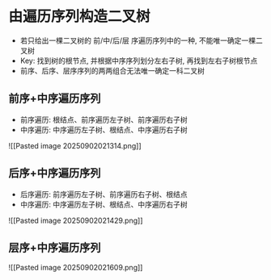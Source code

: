 # 由遍历序列构造二叉树

- 若只给出一棵二叉树的 前/中/后/层 序遍历序列中的一种, 不能唯一确定一棵二叉树
- Key: 找到树的根节点, 并根据中序序列划分左右子树, 再找到左右子树根节点
- 前序、后序、层序序列的两两组合无法唯一确定一科二叉树

## 前序+中序遍历序列

- 前序遍历: 根结点、前序遍历左子树、前序遍历右子树
- 中序遍历: 中序遍历左子树、根结点、中序遍历右子树

![[Pasted image 20250902021314.png]]

## 后序+中序遍历序列

- 后序遍历: 前序遍历左子树、前序遍历右子树、根结点
- 中序遍历: 中序遍历左子树、根结点、中序遍历右子树

![[Pasted image 20250902021429.png]]

## 层序+中序遍历序列

![[Pasted image 20250902021609.png]]

